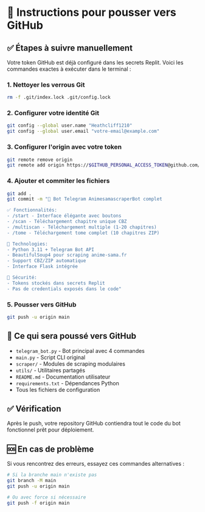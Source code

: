 # 🚀 Instructions pour pousser vers GitHub

## ✅ Étapes à suivre manuellement

Votre token GitHub est déjà configuré dans les secrets Replit. Voici les commandes exactes à exécuter dans le terminal :

### 1. Nettoyer les verrous Git
```bash
rm -f .git/index.lock .git/config.lock
```

### 2. Configurer votre identité Git
```bash
git config --global user.name "Heathcliff1210"
git config --global user.email "votre-email@example.com"
```

### 3. Configurer l'origin avec votre token
```bash
git remote remove origin
git remote add origin https://$GITHUB_PERSONAL_ACCESS_TOKEN@github.com/Heathcliff1210/AnimesamascraperBot.git
```

### 4. Ajouter et commiter les fichiers
```bash
git add .
git commit -m "🤖 Bot Telegram AnimesamascraperBot complet

✅ Fonctionnalités:
- /start - Interface élégante avec boutons
- /scan - Téléchargement chapitre unique CBZ
- /multiscan - Téléchargement multiple (1-20 chapitres)
- /tome - Téléchargement tome complet (10 chapitres ZIP)

🔧 Technologies:
- Python 3.11 + Telegram Bot API
- BeautifulSoup4 pour scraping anime-sama.fr
- Support CBZ/ZIP automatique
- Interface Flask intégrée

🔐 Sécurité:
- Tokens stockés dans secrets Replit
- Pas de credentials exposés dans le code"
```

### 5. Pousser vers GitHub
```bash
git push -u origin main
```

## 📁 Ce qui sera poussé vers GitHub

- `telegram_bot.py` - Bot principal avec 4 commandes
- `main.py` - Script CLI original
- `scraper/` - Modules de scraping modulaires
- `utils/` - Utilitaires partagés
- `README.md` - Documentation utilisateur
- `requirements.txt` - Dépendances Python
- Tous les fichiers de configuration

## ✅ Vérification

Après le push, votre repository GitHub contiendra tout le code du bot fonctionnel prêt pour déploiement.

## 🆘 En cas de problème

Si vous rencontrez des erreurs, essayez ces commandes alternatives :

```bash
# Si la branche main n'existe pas
git branch -M main
git push -u origin main

# Ou avec force si nécessaire
git push -f origin main
```